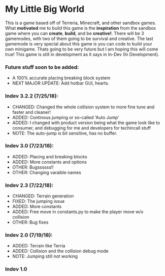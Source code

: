 # My Little Big World 
This is a game based off of Terreria, Minecraft, and other sandbox games. What **motivated** me to build this game is the **inspiration** from the sandbox game where you can **create**, **build**, and be **creative!**. There will be 3 gamemodes, with two of them going to be survival and creative. The last gamemode is very special about this game is you can code to build your own minigame. Thats going to be very future but I am hoping this will come true! This game is still in development as it says in In-Dev (In Development).

### Future stuff soon to be added:
  * A 100% accurate placing breaking block system
  * NEXT MAJOR UPDATE:  Add hotbar GUI, hearts.

### Indev 3.2.2 (7/25/18):
  * CHANGED: Changed the whole collision system to more fine tune and faster and cleaner!
  * ADDED: Continous jumping or so-called 'Auto Jump'
  * ADDED: I changed with product version being what the game look like to consumer, and debugging for me and developers for techincall              stuff
  * NOTE: The auto-jump is bit sensitive, has no buffer.

### Indev 3.0 (7/23/18):
  * ADDED: Placing and breaking blocks
  * ADDED: More constants and options
  * OTHER: Bugssssss!!
  * OTHER: Changing varaible names

### Indev 2.3 (7/22/18):
  * CHANGED: Terrain generation
  * FIXED: The jumping issue
  * ADDED: More constants
  * ADDED: Free move in constants.py to make the player move w/o collision
  * OTHER: Bug fixes

### Indev 2.0 (7/19/18):
  * ADDED: Terrain like Terria
  * ADDED: Collision and the collision debug mode
  * NOTE: Jumping still not working

### Indev 1.0
